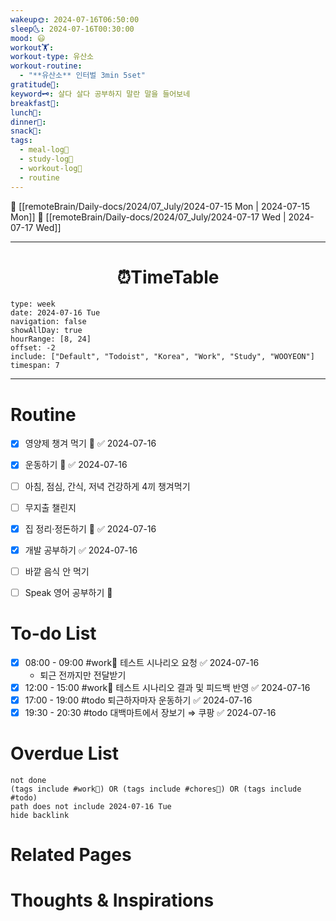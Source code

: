 ```yaml
---
wakeup🌞: 2024-07-16T06:50:00
sleep🌜: 2024-07-16T00:30:00
mood: 😃
workout🏋️: 
workout-type: 유산소
workout-routine:
  - "**유산소** 인터벌 3min 5set"
gratitude🙏: 
keyword🗝️: 살다 살다 공부하지 말란 말을 들어보네
breakfast🍳: 
lunch🍚: 
dinner🥗: 
snack🍬: 
tags:
  - meal-log📝
  - study-log📓
  - workout-log💪
  - routine
---
```


🔺 [[remoteBrain/Daily-docs/2024/07_July/2024-07-15 Mon | 2024-07-15 Mon]]
🔻 [[remoteBrain/Daily-docs/2024/07_July/2024-07-17 Wed | 2024-07-17 Wed]]
___
<h1> <center>⏰TimeTable </center> </h1>

```gEvent
type: week
date: 2024-07-16 Tue
navigation: false
showAllDay: true
hourRange: [8, 24]
offset: -2
include: ["Default", "Todoist", "Korea", "Work", "Study", "WOOYEON"]
timespan: 7
```

--- 


# Routine 

- [x] 영양제 챙겨 먹기 🔼 ✅ 2024-07-16
- [x] 운동하기 🔼 ✅ 2024-07-16
- [ ] 아침, 점심, 간식, 저녁 건강하게 4끼 챙겨먹기
- [ ] 무지출 챌린지 
- [x] 집 정리·정돈하기 🔼 ✅ 2024-07-16
- [x] 개발 공부하기 ✅ 2024-07-16
- [ ] 바깥 음식 안 먹기 
- [ ] Speak 영어 공부하기 🔼 


# To-do List

- [x] 08:00 - 09:00 #work💼 테스트 시나리오 요청 ✅ 2024-07-16
	- 퇴근 전까지만 전달받기
- [x] 12:00 - 15:00 #work💼 테스트 시나리오 결과 및 피드백 반영 ✅ 2024-07-16
- [x] 17:00 - 19:00 #todo 퇴근하자마자 운동하기 ✅ 2024-07-16
- [x] 19:30 - 20:30 #todo 대백마트에서 장보기 ⇒ 쿠팡 ✅ 2024-07-16

# Overdue List
```tasks
not done
(tags include #work💼) OR (tags include #chores🧺) OR (tags include #todo)
path does not include 2024-07-16 Tue
hide backlink
```

# Related Pages



# Thoughts & Inspirations

